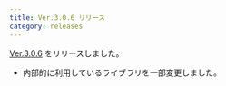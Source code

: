 ```yaml
---
title: Ver.3.0.6 リリース
category: releases
---
```


[Ver.3.0.6](https://github.com/nay/kozuchi/releases/tag/release-3.0.6) をリリースしました。

* 内部的に利用しているライブラリを一部変更しました。
